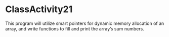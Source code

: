 # ClassActivity21
This program will utilize smart pointers for dynamic memory allocation of an array, and write functions to fill and print the array’s sum numbers.
